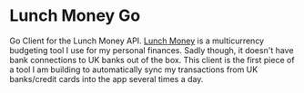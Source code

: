 # Lunch Money Go

Go Client for the Lunch Money API. [Lunch Money](https://lunchmoney.app/) is a multicurrency budgeting tool I use for my personal finances. Sadly though, it doesn't have bank connections to UK banks out of the box. This client is the first piece of a tool I am building to automatically sync my transactions from UK banks/credit cards into the app several times a day.